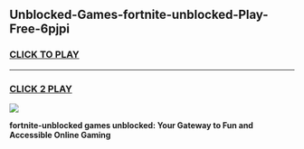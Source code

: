 
## Unblocked-Games-fortnite-unblocked-Play-Free-6pjpi
<h3>
<a href="https://premium76.site?title=fortnite-unblocked&ref=09A">CLICK TO PLAY</a></h3>
<hr>

<h3>
<a href="https://premium76.site?title=fortnite-unblocked&ref=09A">CLICK 2 PLAY</a>
  
</h3>

<a href="https://premium76.site?title=fortnite-unblocked&ref=09A"><img src="https://clearcache.store/games.png"></a>


**fortnite-unblocked games unblocked: Your Gateway to Fun and Accessible Online Gaming**
